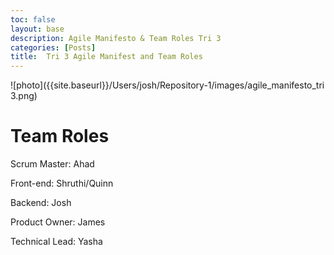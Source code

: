 ```yaml
---
toc: false
layout: base
description: Agile Manifesto & Team Roles Tri 3
categories: [Posts]
title:  Tri 3 Agile Manifest and Team Roles
---
```



![photo]({{site.baseurl}}/Users/josh/Repository-1/images/agile_manifesto_tri 3.png)



# Team Roles

Scrum Master: Ahad 

Front-end: Shruthi/Quinn

Backend: Josh

Product Owner: James

Technical Lead: Yasha